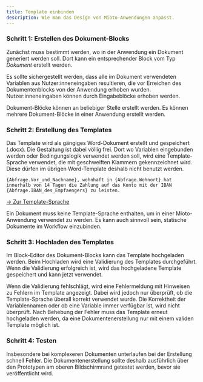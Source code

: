 ```yaml
---
title: Template einbinden
description: Wie man das Design von Mioto-Anwendungen anpasst.
---
```


### Schritt 1: Erstellen des Dokument-Blocks

Zunächst muss bestimmt werden, wo in der Anwendung ein Dokument generiert werden soll. Dort kann ein entsprechender Block vom Typ *Dokument* erstellt werden. 

Es sollte sichergestellt werden, dass alle im Dokument verwendeten Variablen aus Nutzer:inneneingaben resultieren, die vor Erreichen des Dokumentenblocks von der Anwendung erhoben wurden. Nutzer:inneneingaben können durch Eingabeblöcke erhoben werden.

Dokument-Blöcke können an beliebiger Stelle erstellt werden. Es können mehrere Dokument-Blöcke in einer Anwendung erstellt werden.

### Schritt 2: Erstellung des Templates

Das Template wird als gängiges Word-Dokument erstellt und gespeichert (.docx). Die Gestaltung ist dabei völlig frei. Dort wo Variablen eingebunden werden oder Bedingungslogik verwendet werden soll, wird eine Template-Sprache verwendet, die mit geschweiften Klammern gekennzeichnet wird. Diese dürfen im übrigen Word-Template deshalb nicht benutzt werden.

```
{Abfrage.Vor_und_Nachname}, wohnhaft in {Abfrage.Wohnort} hat innerhalb von 14 Tagen die Zahlung auf das Konto mit der IBAN {Abfrage.IBAN_des_Empfaengers} zu leisten. 
```

[→ Zur Template-Sprache](/docs/template-sprache "Template-Sprache")

Ein Dokument muss keine Template-Sprache enthalten, um in einer Mioto-Anwendung verwendet zu werden. Es kann auch sinnvoll sein, statische Dokumente im Workflow einzubinden.

### Schritt 3: Hochladen des Templates

Im Block-Editor des Dokument-Blocks kann das Template hochgeladen werden. Beim Hochladen wird eine Validierung des Templates durchgeführt. Wenn die Validierung erfolgreich ist, wird das hochgeladene Template gespeichert und kann jetzt verwendet.

Wenn die Validierung fehlschlägt, wird eine Fehlermeldung mit Hinweisen zu Fehlern im Template angezeigt. Dabei wird jedoch nur überprüft, ob die Template-Sprache überall korrekt verwendet wurde. Die Korrektheit der Variablennamen oder ob eine Variable immer verfügbar ist, wird nicht überprüft. Nach Behebung der Fehler muss das Template erneut hochgeladen werden, da eine Dokumentenerstellung nur mit einem validen Template möglich ist.

### Schritt 4: Testen

Insbesondere bei komplexeren Dokumenten unterlaufen bei der Erstellung schnell Fehler. Die Dokumentenerstellung sollte deshalb ausführlich über den Prototypen am oberen Bildschirmrand getestet werden, bevor sie veröffentlicht wird.
